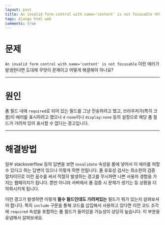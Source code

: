 ```yaml
---
layout: post
title: An invalid form control with name='content' is not focusable 에러가 발생하는 경우 해결 방법
tags: django html web
comments: true
---
```


# 문제

`An invalid form control with name='content' is not focusable` 이런 에러가 발생한다면 도대체 무엇이 문제이고 어떻게 해결해야 하나요?  

---

# 원인 
폼 필드 내에 `required`로 되어 있는 필드를 그냥 전송하려고 했고, 브라우저가(특히 크롬)이 에러를 표시하려고 했으나 `d-none`이나 `display:none` 등의 설정으로 해당 폼 필드가 가려져 있어 표시할 수 없다는 경고입니다.  

---

# 해결방법
일부 stackoverflow 등의 답변을 보면 `novalidate` 속성을 폼에 넣어서 이 에러를 피할 수 있다고 하는 답변이 있으나 이렇게 하면 안됩니다. 폼 유효성 검사는 최소한의 검증 절차이므로 이런 꼼수를 써서 적절히 발생하는 경고를 무시하면 나쁜 사용자 경험을 가지는 웹페이지가 됩니다. 뿐만 아니라 서버에서 폼 검증 시 문제가 생기는 등 상황을 더 악화시키게 됩니다.  

이런 경고가 발생하면 이렇게 **필수 필드인데도 가려져있는** 필드가 뭐가 있는지 살펴보셔야 합니다. 특히 `include` 구문을 통해 코드를 삽입해서 사용하고 있다면 이런 코드 조각에 `required` 속성을 포함하는 폼 필드가 들어있을 가능성이 상당히 높습니다. 이 부분을 유념해서 살펴보세요.  
